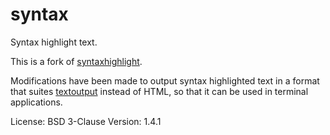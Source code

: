 # syntax

Syntax highlight text.

This is a fork of [syntaxhighlight](https://github.com/sourcegraph/syntaxhighlight).

Modifications have been made to output syntax highlighted text in a format that suites [textoutput](https://github.com/xyproto/textoutput) instead of HTML, so that it can be used in terminal applications.

License: BSD 3-Clause
Version: 1.4.1
